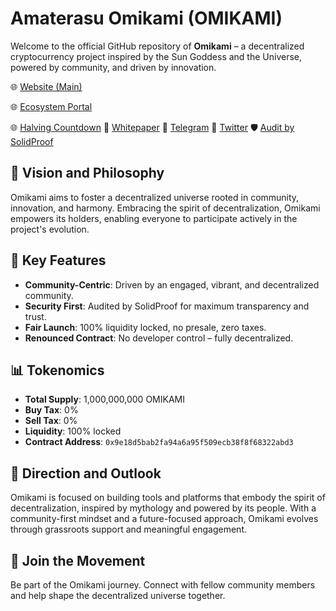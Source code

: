 # Amaterasu Omikami (OMIKAMI)
Welcome to the official GitHub repository of **Omikami** – a decentralized cryptocurrency project inspired by the Sun Goddess and the Universe, powered by community, and driven by innovation.

🌐 [Website (Main)](https://omikamitoken.com)

🌐 [Ecosystem Portal](https://omikami.ai)

🌐 [Halving Countdown](https://omikami.com)
📄 [Whitepaper](https://omikamitoken.com/download/omikami.pdf)
💬 [Telegram](https://t.me/OmikamiPortal)
📢 [Twitter](https://x.com/omikamitoken)
🛡️ [Audit by SolidProof](https://app.solidproof.io/projects/amaterasu-omikami)

## 🌟 Vision and Philosophy

Omikami aims to foster a decentralized universe rooted in community, innovation, and harmony. Embracing the spirit of decentralization, Omikami empowers its holders, enabling everyone to participate actively in the project's evolution.

## 🔐 Key Features

* **Community-Centric**: Driven by an engaged, vibrant, and decentralized community.
* **Security First**: Audited by SolidProof for maximum transparency and trust.
* **Fair Launch**: 100% liquidity locked, no presale, zero taxes.
* **Renounced Contract**: No developer control – fully decentralized.

## 📊 Tokenomics

* **Total Supply**: 1,000,000,000 OMIKAMI
* **Buy Tax**: 0%
* **Sell Tax**: 0%
* **Liquidity**: 100% locked
* **Contract Address**: `0x9e18d5bab2fa94a6a95f509ecb38f8f68322abd3`

## 🧭 Direction and Outlook

Omikami is focused on building tools and platforms that embody the spirit of decentralization, inspired by mythology and powered by its people. With a community-first mindset and a future-focused approach, Omikami evolves through grassroots support and meaningful engagement.

## 🤝 Join the Movement

Be part of the Omikami journey. Connect with fellow community members and help shape the decentralized universe together.

